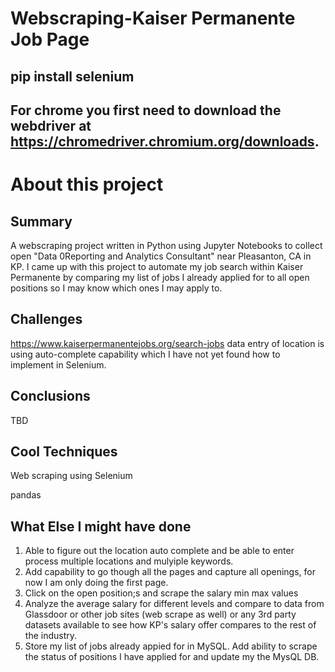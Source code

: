 # Webscraping-Kaiser Permanente Job Page
## pip install selenium
## For chrome you first need to download the webdriver at https://chromedriver.chromium.org/downloads.

# About this project
## Summary
A webscraping project written in Python using Jupyter Notebooks to collect open "Data 0Reporting and Analytics Consultant" near Pleasanton, CA in KP.
I came up with this project to automate my job search within Kaiser Permanente by comparing my list of jobs I already applied for to all open positions
so I may know which ones I may apply to.

## Challenges
https://www.kaiserpermanentejobs.org/search-jobs data entry of location is using auto-complete capability which I have not yet found how to implement in Selenium.

## Conclusions
TBD

## Cool Techniques
Web scraping using Selenium

pandas

## What Else I might have done
1. Able to figure out the location auto complete and be able to enter process multiple locations and mulyiple keywords.
2. Add capability to go  though all the pages and capture all openings, for now I am only doing the first page.
3. Click on the open position;s and scrape the salary min max values
4. Analyze the average salary for different levels and compare to data from Glassdoor or other job sites (web scrape as well) or any 3rd party datasets available
   to see how KP's salary offer compares to the rest of the industry.
5. Store my list of jobs already appied for in MySQL. Add ability to scrape the status of positions I have applied for and update my the MysQL DB.

